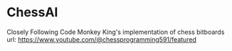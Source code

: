 # ChessAI
Closely Following Code Monkey King's implementation of chess bitboards
url: https://www.youtube.com/@chessprogramming591/featured 
